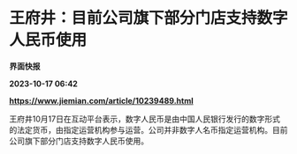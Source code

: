 # 王府井：目前公司旗下部分门店支持数字人民币使用
**界面快报**

**2023-10-17 06:42**

**https://www.jiemian.com/article/10239489.html**

王府井10月17日在互动平台表示，数字人民币是由中国人民银行发行的数字形式的法定货币，由指定运营机构参与运营。公司并非数字人名币指定运营机构。目前公司旗下部分门店支持数字人民币使用。